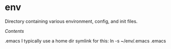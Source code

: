 env
===

Directory containing various environment, config, and init files.

*Contents*

.emacs
I typically use a home dir symlink for this:
ln -s ~/env/.emacs .emacs


